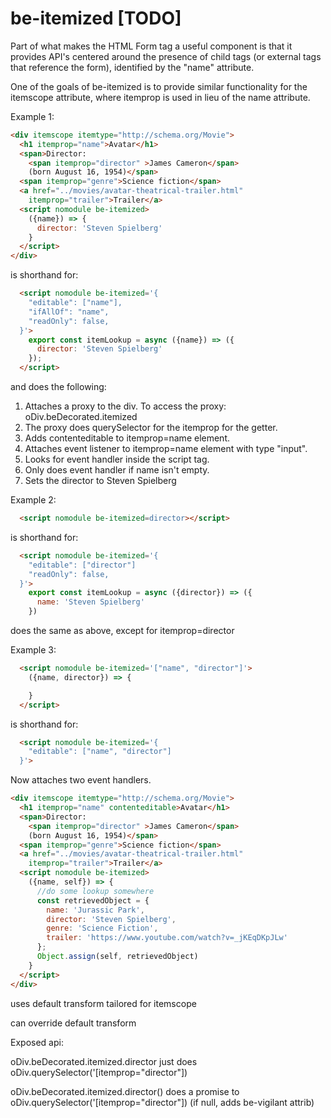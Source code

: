 # be-itemized [TODO]

Part of what makes the HTML Form tag a useful component is that it provides API's centered around the presence of child tags (or external tags that reference the form), identified by the "name" attribute.

One of the goals of be-itemized is to provide similar functionality for the itemscope attribute, where itemprop is used in lieu of the name attribute.

Example 1:

```html
<div itemscope itemtype="http://schema.org/Movie">
  <h1 itemprop="name">Avatar</h1>
  <span>Director:
    <span itemprop="director" >James Cameron</span>
    (born August 16, 1954)</span>
  <span itemprop="genre">Science fiction</span>
  <a href="../movies/avatar-theatrical-trailer.html"
    itemprop="trailer">Trailer</a>
  <script nomodule be-itemized>
    ({name}) => {
      director: 'Steven Spielberg'
    }
  </script>
</div>
```

is shorthand for:

```html
  <script nomodule be-itemized='{
    "editable": ["name"],
    "ifAllOf": "name",
    "readOnly": false,
  }'>
    export const itemLookup = async ({name}) => ({
      director: 'Steven Spielberg'
    });
  </script>
```

and does the following:

1.  Attaches a proxy to the div.  To access the proxy:  oDiv.beDecorated.itemized
2.  The proxy does querySelector for the itemprop for the getter.
3.  Adds contenteditable to itemprop=name element.
4.  Attaches event listener to itemprop=name element with type "input".
5.  Looks for event handler inside the script tag.
6.  Only does event handler if name isn't empty.
6.  Sets the director to Steven Spielberg



Example 2:

```html
  <script nomodule be-itemized=director></script>
```

is shorthand for:

```html
  <script nomodule be-itemized='{
    "editable": ["director"]
    "readOnly": false,
  }'>
    export const itemLookup = async ({director}) => ({
      name: 'Steven Spielberg'
    })
```

does the same as above, except for itemprop=director

Example 3:

```html
  <script nomodule be-itemized='["name", "director"]'>
    ({name, director}) => {

    }
  </script>
```

is shorthand for:

```html
  <script nomodule be-itemized='{
    "editable": ["name", "director"]
  }'>
```

Now attaches two event handlers.

```html
<div itemscope itemtype="http://schema.org/Movie">
  <h1 itemprop="name" contenteditable>Avatar</h1>
  <span>Director:
    <span itemprop="director" >James Cameron</span>
    (born August 16, 1954)</span>
  <span itemprop="genre">Science fiction</span>
  <a href="../movies/avatar-theatrical-trailer.html"
    itemprop="trailer">Trailer</a>
  <script nomodule be-itemized>
    ({name, self}) => {
      //do some lookup somewhere
      const retrievedObject = {
        name: 'Jurassic Park',
        director: 'Steven Spielberg',
        genre: 'Science Fiction',
        trailer: 'https://www.youtube.com/watch?v=_jKEqDKpJLw'
      };
      Object.assign(self, retrievedObject)
    }
  </script>
</div>
```

uses default transform tailored for itemscope

can override default transform

Exposed api:

oDiv.beDecorated.itemized.director just does oDiv.querySelector('[itemprop="director"])

oDiv.beDecorated.itemized.director() does a promise to oDiv.querySelector('[itemprop="director"]) (if null, adds be-vigilant attrib)




